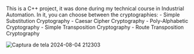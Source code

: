 This is a C++ project, it was done during my technical course in Industrial Automation. 
In it, you can choose between the cryptographies:
      - Simple Substitution Cryptography
      - Caesar Cipher Cryptography
      - Poly-Alphabetic Cryptography
      - Simple Transposition Cryptography
      - Route Transposition Cryptography

![Captura de tela 2024-08-04 212303](https://github.com/user-attachments/assets/058cb4a3-9555-4746-8e6b-d017089cde2a)
